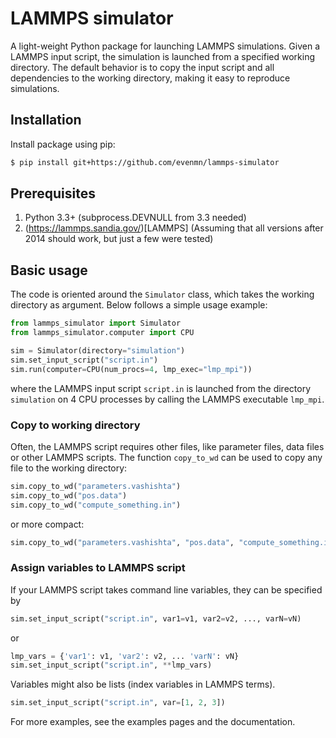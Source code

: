 # LAMMPS simulator
A light-weight Python package for launching LAMMPS simulations. Given a LAMMPS input script, the simulation is launched from a specified working directory. The default behavior is to copy the input script and all dependencies to the working directory, making it easy to reproduce simulations.

## Installation
Install package using pip:
``` bash
$ pip install git+https://github.com/evenmn/lammps-simulator
```

## Prerequisites
1. Python 3.3+ (subprocess.DEVNULL from 3.3 needed)
2. (https://lammps.sandia.gov/)[LAMMPS] (Assuming that all versions after 2014 should work, but just a few were tested)

## Basic usage
The code is oriented around the `Simulator` class, which takes the working directory as argument. Below follows a simple usage example:
``` python
from lammps_simulator import Simulator
from lammps_simulator.computer import CPU

sim = Simulator(directory="simulation")
sim.set_input_script("script.in")
sim.run(computer=CPU(num_procs=4, lmp_exec="lmp_mpi"))
```
where the LAMMPS input script ```script.in``` is launched from the directory ```simulation``` on 4 CPU processes by calling the LAMMPS executable ```lmp_mpi```.

### Copy to working directory
Often, the LAMMPS script requires other files, like parameter files, data files or other LAMMPS scripts. The function ```copy_to_wd``` can be used to copy any file to the working directory:
``` python
sim.copy_to_wd("parameters.vashishta")
sim.copy_to_wd("pos.data")
sim.copy_to_wd("compute_something.in")
```
or more compact:
``` python
sim.copy_to_wd("parameters.vashishta", "pos.data", "compute_something.in")
```

### Assign variables to LAMMPS script
If your LAMMPS script takes command line variables, they can be specified by
``` python
sim.set_input_script("script.in", var1=v1, var2=v2, ..., varN=vN)
```
or

``` python
lmp_vars = {'var1': v1, 'var2': v2, ... 'varN': vN}
sim.set_input_script("script.in", **lmp_vars)
```

Variables might also be lists (index variables in LAMMPS terms).
``` python
sim.set_input_script("script.in", var=[1, 2, 3])
```

For more examples, see the examples pages and the documentation.

